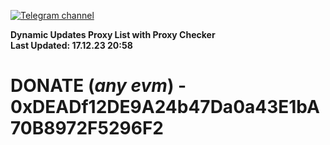 [![Telegram channel](https://img.shields.io/endpoint?url=https://runkit.io/damiankrawczyk/telegram-badge/branches/master?url=https://t.me/n4z4v0d)](https://t.me/n4z4v0d) 

**Dynamic Updates Proxy List with Proxy Checker**  
**Last Updated: 17.12.23 20:58**

# DONATE (_any evm_) - 0xDEADf12DE9A24b47Da0a43E1bA70B8972F5296F2
